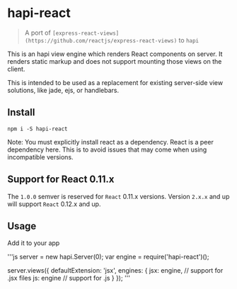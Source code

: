 hapi-react
==========

> A port of `[express-react-views](https://github.com/reactjs/express-react-views)` to `hapi`

This is an hapi view engine which renders React components on server. It renders static markup and does not support mounting those views on the client.

This is intended to be used as a replacement for existing server-side view solutions, like jade, ejs, or handlebars.

## Install

`npm i -S hapi-react`

Note: You must explicitly install react as a dependency. React is a peer dependency here. This is to avoid issues that may come when using incompatible versions.

## Support for React 0.11.x

The `1.0.0` semver is reserved for `React` 0.11.x versions. Version `2.x.x` and up will support `React` 0.12.x and up.

## Usage

Add it to your app

'''js
server = new hapi.Server(0);
var engine = require('hapi-react')();

server.views({
  defaultExtension: 'jsx',
  engines: {
    jsx: engine, // support for .jsx files
    js: engine // support for .js
  }
});
'''
